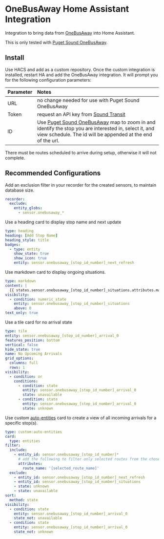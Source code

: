 # OneBusAway Home Assistant Integration

Integration to bring data from [OneBusAway](https://onebusaway.org/)
into Home Assistant.  

This is only tested with [Puget Sound OneBusAway](https://pugetsound.onebusaway.org/). 

## Install
Use HACS and add as a custom repository. Once the custom integration is installed, restart HA and add the OneBusAway integration. It will prompt you for the following configuration parameters:

| Parameter | Notes |
| :--- | :--- |
| URL | no change needed for use with Puget Sound OneBusAway | 
| Token | request an API key from [Sound Transit](https://www.soundtransit.org/help-contacts/business-information/open-transit-data-otd) |
| ID | Use [Puget Sound OneBusAway](https://pugetsound.onebusaway.org/) map to zoom in and identify the stop you are interested in, select it, and view schedule. The id will be appended at the end of the url. |

There must be routes scheduled to arrive during setup, otherwise it will not complete.

## Recommended Configurations
Add an exclusion filter in your recorder for the created sensors, to maintain database size.

```yaml
recorder:
  exclude:
    entity_globs:
      - sensor.onebusaway_*
```

Use a heading card to display stop name and next update

```yaml
type: heading
heading: [Add Stop Name]
heading_style: title
badges:
  - type: entity
    show_state: true
    show_icon: true
    entity: sensor.onebusaway_[stop_id_number]_next_refresh
```

Use markdown card to display ongoing situations.

```yaml
type: markdown
content: |
  {{ states.sensor.onebusaway_[stop_id_number]_situations.attributes.markdown_content }}
visibility:
  - condition: numeric_state
    entity: sensor.onebusaway_[stop_id_number]_situations
    above: 0
text_only: true
```

Use a tile card for no arrival state

```yaml
type: tile
entity: sensor.onebusaway_[stop_id_number]_arrival_0
features_position: bottom
vertical: false
hide_state: true
name: No Upcoming Arrivals
grid_options:
  columns: full
  rows: 1
visibility:
  - condition: or
    conditions:
      - condition: state
        entity: sensor.onebusaway_[stop_id_number]_arrival_0
        state: unavailable
      - condition: state
        entity: sensor.onebusaway_[stop_id_number]_arrival_0
        state: unknown
```

Use custom [auto-entities](https://github.com/thomasloven/lovelace-auto-entities) card to create a view of all incoming arrivals for a specific stop(s).

```yaml
type: custom:auto-entities
card:
  type: entities
filter:
  include:
    - entity_id: sensor.onebusaway_[stop_id_number]*
      # add the following to filter only selected routes from the chosen stop
      attributes:
        route_name: '[selected_route_name]'
  exclude:
    - entity_id: sensor.onebusaway_[stop_id_number]_next_refresh
    - entity_id: sensor.onebusaway_[stop_id_number]_situations
    - state: unknown
    - state: unavailable
sort:
  method: state
visibility:
  - condition: state
    entity: sensor.onebusaway_[stop_id_number]_arrival_0
    state_not: unavailable
  - condition: state
    entity: sensor.onebusaway_[stop_id_number]_arrival_0
    state_not: unknown

```
